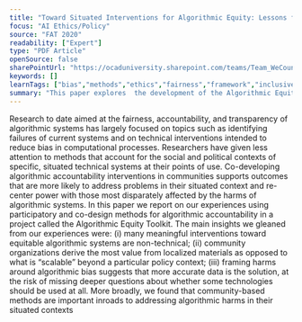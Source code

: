 ```yaml
---
title: "Toward Situated Interventions for Algorithmic Equity: Lessons from the Field"
focus: "AI Ethics/Policy"
source: "FAT 2020"
readability: ["Expert"]
type: "PDF Article"
openSource: false
sharePointUrl: "https://ocaduniversity.sharepoint.com/teams/Team_WeCount/Shared%20Documents/Resources%20and%20Tools/Literature%20(curated)/Toward%20Situated%20Interventions%20for%20Algorithmic%20Equity-Lessons%20from%20the%20Field.pdf"
keywords: []
learnTags: ["bias","methods","ethics","fairness","framework","inclusivePractice"]
summary: "This paper explores  the development of the Algorithmic Equity Toolkit for the practice of situated investigations into fairness, accountability and transparency in algorithmic systems.  "
---
```

Research to date aimed at the fairness, accountability, and transparency of algorithmic systems has largely focused on topics such as identifying failures of current systems and on technical interventions intended to reduce bias in computational processes. Researchers have given less attention to methods that account for the social and political contexts of specific, situated technical systems at their points of use. Co-developing algorithmic accountability interventions in communities supports outcomes that are more likely to address problems in their situated context and re-center power with those most disparately affected by the harms of algorithmic systems. In this paper we report on our experiences using participatory and co-design methods for algorithmic accountability in a project called the Algorithmic Equity Toolkit. The main insights we gleaned from our experiences were: (i) many meaningful interventions toward equitable algorithmic systems are non-technical; (ii) community organizations derive the most value from localized materials as opposed to what is “scalable” beyond a particular policy context; (iii) framing harms around algorithmic bias suggests that more accurate data is the solution, at the risk of missing deeper questions about whether some technologies should be used at all. More broadly, we found that community-based methods are important inroads to addressing algorithmic harms in their situated contexts
